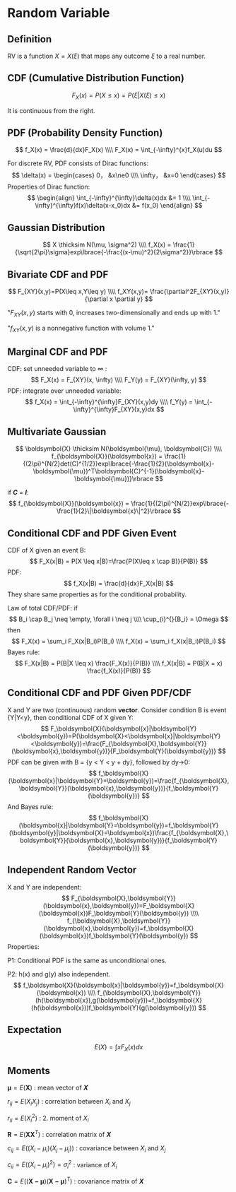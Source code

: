 # Random Variable

## Definition

RV is a function $X=X(\xi)$ that maps any outcome $\xi$ to a real number.

## CDF (Cumulative Distribution Function)

$$
F_X(x) = P(X\leq x)=P(\xi|X(\xi)\leq x)
$$

It is continuous from the right.

## PDF (Probability Density Function)

$$
f_X(x) = \frac{d}{dx}F_X(x)
\\\\ F_X(x) = \int_{-\infty}^{x}f_X(u)du
$$

For discrete RV, PDF consists of Dirac functions:
$$
\delta(x) = \begin{cases} 
     0， &x\ne0  
\\\\ \infty， &x=0  
\end{cases}
$$
Properties of Dirac function:
$$
\begin{align} \int_{-\infty}^{\infty}\delta(x)dx &= 1
\\\\ \int_{-\infty}^{\infty}f(x)\delta(x-x_0)dx &= f(x_0)
\end{align}
$$

## Gaussian Distribution

$$
X \thicksim N(\mu, \sigma^2)
\\\\ f_X(x) = \frac{1}{\sqrt{2\pi}\sigma}exp\lbrace{-\frac{(x-\mu)^2}{2\sigma^2}}\rbrace
$$

## Bivariate CDF and PDF

$$
F_{XY}(x,y)=P(X\leq x,Y\leq y)
\\\\  f_XY(x,y)= \frac{\partial^2F_{XY}(x,y)}{\partial x \partial y}
$$

"$F_{XY}(x,y)$ starts with 0, increases two-dimensionally and ends up with 1."

"$f_{XY}(x,y)$ is a nonnegative function with volume 1."

## Marginal CDF and PDF

CDF: set unneeded variable to $\infty$ :
$$
F_X(x) = F_{XY}(x, \infty)
\\\\  F_Y(y) = F_{XY}(\infty, y)
$$
PDF: integrate over unneeded variable:
$$
f_X(x) = \int_{-\infty}^{\infty}F_{XY}(x,y)dy
\\\\  f_Y(y) = \int_{-\infty}^{\infty}F_{XY}(x,y)dx
$$

## Multivariate Gaussian

$$
\boldsymbol{X} \thicksim N(\boldsymbol{\mu}, \boldsymbol{C})
\\\\  f_{\boldsymbol{X}}(\boldsymbol{x}) = \frac{1}{(2\pi)^{N/2}det(C)^{1/2}}exp\lbrace{-\frac{1}{2}(\boldsymbol{x}-\boldsymbol{\mu})^T\boldsymbol{C}^{-1}(\boldsymbol{x}-\boldsymbol{\mu})}\rbrace
$$

if ***C*** = ***I***:
$$
f_{\boldsymbol{X}}(\boldsymbol{x}) = \frac{1}{(2\pi)^{N/2}}exp\lbrace{-\frac{1}{2}\|\boldsymbol{x}\|^2}\rbrace
$$

## Conditional CDF and PDF Given Event

CDF of X given an event B:
$$
F_X(x|B) = P(X \leq x|B)=\frac{P(X\leq x \cap B)}{P(B)}
$$
PDF:
$$
f_X(x|B) = \frac{d}{dx}F_X(x|B)
$$
They share same properties as for the conditional probability.

Law of total CDF/PDF: if
$$
B_i \cap B_j \neq \empty, \forall i \neq j
\\\\  \cup_{i}^{}{B_i} = \Omega
$$
then
$$
F_X(x) = \sum_i F_X(x|B_i)P(B_i)
\\\\  f_X(x) = \sum_i f_X(x|B_i)P(B_i)
$$
Bayes rule:
$$
F_X(x|B) = P(B|X \leq x) \frac{F_X(x)}{P(B)}
\\\\  f_X(x|B) = P(B|X = x) \frac{f_X(x)}{P(B)}
$$

## Conditional CDF and PDF Given PDF/CDF

X and Y are two (continuous) random **vector**. Consider condition B is event {Y|Y<y}, then conditional CDF of X given Y:
$$
F_\boldsymbol{X}(\boldsymbol{x}|\boldsymbol{Y}<\boldsymbol{y})=P(\boldsymbol{X}<\boldsymbol{x}|\boldsymbol{Y}<\boldsymbol{y})=\frac{F_{\boldsymbol{X},\boldsymbol{Y}}(\boldsymbol{x},\boldsymbol{y})}{F_\boldsymbol{Y}(\boldsymbol{y})}
$$
PDF can be given with B = {y < Y < y + dy}, followed by dy->0:
$$
f_\boldsymbol{X}(\boldsymbol{x}|\boldsymbol{Y}=\boldsymbol{y})=\frac{f_{\boldsymbol{X},\boldsymbol{Y}}(\boldsymbol{x},\boldsymbol{y})}{f_\boldsymbol{Y}(\boldsymbol{y})}
$$
And Bayes rule:
$$
f_\boldsymbol{X}(\boldsymbol{x}|\boldsymbol{Y}=\boldsymbol{y})=f_\boldsymbol{Y}(\boldsymbol{y}|\boldsymbol{X}=\boldsymbol{x})\frac{f_{\boldsymbol{X},\boldsymbol{Y}}(\boldsymbol{x},\boldsymbol{y})}{f_\boldsymbol{Y}(\boldsymbol{y})}
$$

## Independent Random Vector

X and Y are independent:
$$
F_{\boldsymbol{X},\boldsymbol{Y}}(\boldsymbol{x},\boldsymbol{y})=F_\boldsymbol{X}(\boldsymbol{x})F_\boldsymbol{Y}(\boldsymbol{y})
\\\\  f_{\boldsymbol{X},\boldsymbol{Y}}(\boldsymbol{x},\boldsymbol{y})=f_\boldsymbol{X}(\boldsymbol{x})f_\boldsymbol{Y}(\boldsymbol{y})
$$
Properties:

P1: Conditional PDF is the same as unconditional ones.

P2: h(x) and g(y) also independent.
$$
f_\boldsymbol{X}(\boldsymbol{x}|\boldsymbol{y})=f_\boldsymbol{X}(\boldsymbol{x})
\\\\  f_{\boldsymbol{X},\boldsymbol{Y}}(h(\boldsymbol{x}),g(\boldsymbol{y}))=f_\boldsymbol{X}(h(\boldsymbol{x}))f_\boldsymbol{Y}(g(\boldsymbol{y}))
$$

## Expectation

$$
E(X)= \int xF_X(x)dx
$$

## Moments

$\boldsymbol{\mu}=E(\boldsymbol{X})$ : mean vector of ***X***

$r_{ij}=E(X_iX_j)$ : correlation between $X_i$ and $X_j$

$r_{ii}=E(X_i^2)$ : 2. moment of $X_i$

$\boldsymbol{R}=E(\boldsymbol{X}\boldsymbol{X}^T)$ : correlation matrix of ***X***

$c_{ij}=E((X_i-\mu_i)(X_j-\mu_j))$ : covariance between $X_i$ and $X_j$

$c_{ii}=E((X_i-\mu_i)^2)=\sigma_i^2$ : variance of $X_i$ 

$\boldsymbol{C}=E((\boldsymbol{X-\mu})(\boldsymbol{X-\mu})^T)$ : covariance matrix of ***X***